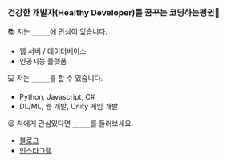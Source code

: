 ### 건강한 개발자(Healthy Developer)를 꿈꾸는 코딩하는펭귄🐧



📚 저는 `_____`에 관심이 있습니다.
* 웹 서버 / 데이터베이스
* 인공지능 플랫폼



💻 저는 `_____`를 할 수 있습니다.
* Python, Javascript, C#
* DL/ML, 웹 개발, Unity 게임 개발



😆 저에게 관심있다면 `_____`를 둘러보세요.
* [블로그](https://cooding-penguin.netlify.app/)
* [인스타그램](https://www.instagram.com/cooding_penguin/)
